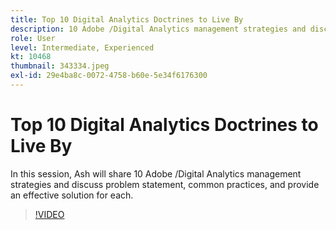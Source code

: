 ```yaml
---
title: Top 10 Digital Analytics Doctrines to Live By
description: 10 Adobe /Digital Analytics management strategies and discuss problem statement, common practices, and provide an effective solution for each.
role: User
level: Intermediate, Experienced
kt: 10468
thumbnail: 343334.jpeg
exl-id: 29e4ba8c-0072-4758-b60e-5e34f6176300
---
```

# Top 10 Digital Analytics Doctrines to Live By

In this session, Ash will share 10 Adobe /Digital Analytics management strategies and discuss problem statement, common practices, and provide an effective solution for each.

>[!VIDEO](https://video.tv.adobe.com/v/343334/?quality=12&learn=on)
